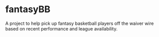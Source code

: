 # fantasyBB
A project to help pick up fantasy basketball players off the waiver wire based on recent performance and league availability. 
